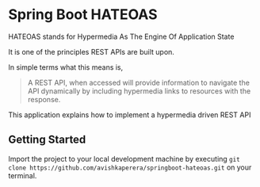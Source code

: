 # Spring Boot HATEOAS
HATEOAS stands for Hypermedia As The Engine Of Application State

It is one of the principles REST APIs are built upon.

In simple terms what this means is, 
>A REST API, when accessed will provide information to navigate the API dynamically by including hypermedia links 
to resources with the response.
 
This application explains how to implement a hypermedia driven REST API 

## Getting Started
Import the project to your local development machine by executing 
`git clone https://github.com/avishkaperera/springboot-hateoas.git` on your terminal.
